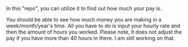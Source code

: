 In this "repo", you can utilize it to find out how much your pay is.

You should be able to see how much money you are making in a week/month/year's time. All you have to do is input your hourly rate and then the amount of hours you worked. Please note, it does not adjust the pay if you have more than 40 hours in there. I am still working on that.
